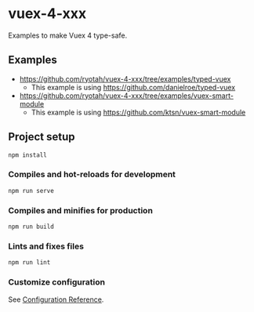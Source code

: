 # vuex-4-xxx

Examples to make Vuex 4 type-safe.

## Examples

- https://github.com/ryotah/vuex-4-xxx/tree/examples/typed-vuex
  - This example is using https://github.com/danielroe/typed-vuex
- https://github.com/ryotah/vuex-4-xxx/tree/examples/vuex-smart-module
  - This example is using https://github.com/ktsn/vuex-smart-module

## Project setup
```
npm install
```

### Compiles and hot-reloads for development
```
npm run serve
```

### Compiles and minifies for production
```
npm run build
```

### Lints and fixes files
```
npm run lint
```

### Customize configuration
See [Configuration Reference](https://cli.vuejs.org/config/).
